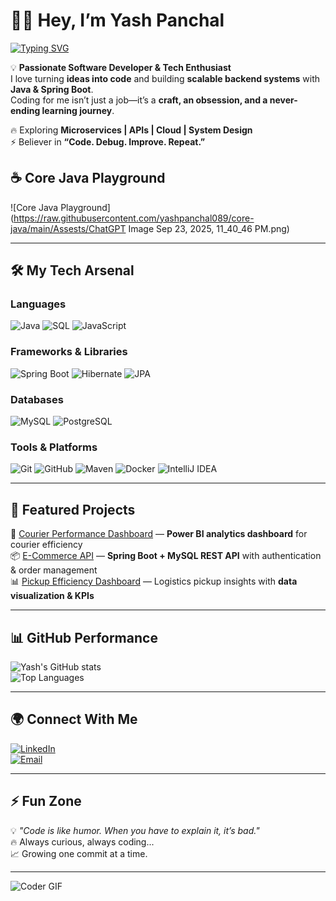 # 👨‍💻 Hey, I’m Yash Panchal  

[![Typing SVG](https://readme-typing-svg.herokuapp.com?size=24&color=00F700&lines=Java+Developer;Backend+Engineer;Tech+Enthusiast;Problem+Solver;Code+is+Life)](https://git.io/typing-svg)

💡 **Passionate Software Developer & Tech Enthusiast**  
I love turning **ideas into code** and building **scalable backend systems** with **Java & Spring Boot**.  
Coding for me isn’t just a job—it’s a **craft, an obsession, and a never-ending learning journey**.  

🔥 Exploring **Microservices | APIs | Cloud | System Design**  
⚡ Believer in **“Code. Debug. Improve. Repeat.”**  

## ☕ Core Java Playground  

![Core Java Playground](https://raw.githubusercontent.com/yashpanchal089/core-java/main/Assests/ChatGPT Image Sep 23, 2025, 11_40_46 PM.png)

---

## 🛠️ My Tech Arsenal  

### **Languages**
![Java](https://img.shields.io/badge/Java-ED8B00?style=for-the-badge&logo=openjdk&logoColor=white)
![SQL](https://img.shields.io/badge/SQL-003B57?style=for-the-badge&logo=databricks&logoColor=white)
![JavaScript](https://img.shields.io/badge/JavaScript-F7E01D?style=for-the-badge&logo=javascript&logoColor=black)

### **Frameworks & Libraries**
![Spring Boot](https://img.shields.io/badge/Spring%20Boot-6DB33F?style=for-the-badge&logo=springboot&logoColor=white)
![Hibernate](https://img.shields.io/badge/Hibernate-59666C?style=for-the-badge&logo=hibernate&logoColor=white)
![JPA](https://img.shields.io/badge/JPA-FF6F61?style=for-the-badge&logo=java&logoColor=white)

### **Databases**
![MySQL](https://img.shields.io/badge/MySQL-4479A1?style=for-the-badge&logo=mysql&logoColor=white)
![PostgreSQL](https://img.shields.io/badge/PostgreSQL-4169E1?style=for-the-badge&logo=postgresql&logoColor=white)

### **Tools & Platforms**
![Git](https://img.shields.io/badge/Git-F05032?style=for-the-badge&logo=git&logoColor=white)
![GitHub](https://img.shields.io/badge/GitHub-181717?style=for-the-badge&logo=github&logoColor=white)
![Maven](https://img.shields.io/badge/Maven-C71A36?style=for-the-badge&logo=apachemaven&logoColor=white)
![Docker](https://img.shields.io/badge/Docker-0db7ed?style=for-the-badge&logo=docker&logoColor=white)
![IntelliJ IDEA](https://img.shields.io/badge/IntelliJ%20IDEA-000000?style=for-the-badge&logo=intellijidea&logoColor=white)

---

## 📂 Featured Projects  

🚀 [Courier Performance Dashboard](#) — **Power BI analytics dashboard** for courier efficiency  
📦 [E-Commerce API](#) — **Spring Boot + MySQL REST API** with authentication & order management  
📊 [Pickup Efficiency Dashboard](#) — Logistics pickup insights with **data visualization & KPIs**  

---

## 📊 GitHub Performance  

![Yash's GitHub stats](https://github-readme-stats.vercel.app/api?username=yashpanchal089&show_icons=true&theme=radical&hide_title=false)  
![Top Languages](https://github-readme-stats.vercel.app/api/top-langs/?username=yashpanchal089&layout=compact&theme=radical)  

---

## 🌍 Connect With Me  

[![LinkedIn](https://img.shields.io/badge/LinkedIn-0077B5?style=for-the-badge&logo=linkedin&logoColor=white)](https://www.linkedin.com/in/panchalyash2000/)  
[![Email](https://img.shields.io/badge/Email-D14836?style=for-the-badge&logo=gmail&logoColor=white)](mailto:panchalyash089@email.com)  

---

## ⚡ Fun Zone  

💡 *"Code is like humor. When you have to explain it, it’s bad."*  
🔥 Always curious, always coding...  
📈 Growing one commit at a time.  

---

![Coder GIF](https://media.giphy.com/media/qgQUggAC3Pfv687qPC/giphy.gif)

